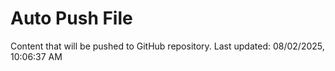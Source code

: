# Auto Push File

Content that will be pushed to GitHub repository.
Last updated: 08/02/2025, 10:06:37 AM